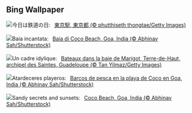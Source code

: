 ## Bing Wallpaper
![](https://www.bing.com/th?id=OHR.RailwaysDayNew_JA-JP8050699925_UHD.jpg&w=1000)今日は鉄道の日:&nbsp;&ensp;[東京駅, 東京都 (© phutthiseth thongtae/Getty Images)](https://www.bing.com/th?id=OHR.RailwaysDayNew_JA-JP8050699925_UHD.jpg)
<br><br/>
![](https://www.bing.com/th?id=OHR.CocoBeach_IT-IT3512339679_UHD.jpg&w=1000)Baia incantata:&nbsp;&ensp;[Baia di Coco Beach, Goa, India (© Abhinav Sah/Shutterstock)](https://www.bing.com/th?id=OHR.CocoBeach_IT-IT3512339679_UHD.jpg)
<br><br/>
![](https://www.bing.com/th?id=OHR.MarigotBay_FR-FR5579307214_UHD.jpg&w=1000)Un cadre idylique:&nbsp;&ensp;[Bateaux dans la baie de Marigot, Terre-de-Haut, archipel des Saintes, Guadeloupe (© Tan Yilmaz/Getty Images)](https://www.bing.com/th?id=OHR.MarigotBay_FR-FR5579307214_UHD.jpg)
<br><br/>
![](https://www.bing.com/th?id=OHR.CocoBeach_ES-ES6296595662_UHD.jpg&w=1000)Atardeceres playeros:&nbsp;&ensp;[Barcos de pesca en la playa de Coco en Goa, India (© Abhinav Sah/Shutterstock)](https://www.bing.com/th?id=OHR.CocoBeach_ES-ES6296595662_UHD.jpg)
<br><br/>
![](https://www.bing.com/th?id=OHR.CocoBeach_EN-GB1307746805_UHD.jpg&w=1000)Sandy secrets and sunsets:&nbsp;&ensp;[Coco Beach, Goa, India (© Abhinav Sah/Shutterstock)](https://www.bing.com/th?id=OHR.CocoBeach_EN-GB1307746805_UHD.jpg)
<br><br/>
